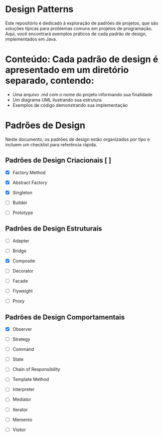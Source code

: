 # Design Patterns
Este repositório é dedicado à exploração de padrões de projetos, que são soluções típicas para problemas comuns em projetos de programação. Aqui, você encontrará exemplos práticos de cada padrão de design, implementados em Java.

# Conteúdo: Cada padrão de design é apresentado em um diretório separado, contendo:

- Uma arquivo .md com o nome do projeto informando sua finalidade
- Um diagrama UML ilustrando sua estrutura
- Exemplos de código demonstrando sua implementação


# Padrões de Design

Neste documento, os padrões de design estão organizados por tipo e incluem um checklist para referência rápida.

## Padrões de Design Criacionais [ ]

- [X] Factory Method

- [X] Abstract Factory 

- [X] Singleton

- [ ] Builder

- [ ] Prototype

## Padrões de Design Estruturais

- [ ] Adapter 

- [ ] Bridge 

- [X] Composite 

- [ ] Decorator

- [ ] Facade

- [ ] Flyweight

- [ ] Proxy 

## Padrões de Design Comportamentais

- [X] Observer 

- [ ] Strategy 

- [ ] Command 

- [ ] State 

- [ ] Chain of Responsibility 

- [ ] Template Method 

- [ ] Interpreter 

- [ ] Mediator 

- [ ] Iterator

- [ ] Memento

- [ ] Visitor